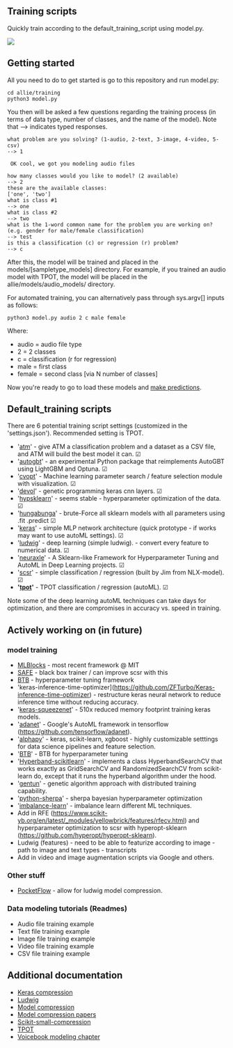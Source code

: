 ## Training scripts 

Quickly train according to the default_training_script using model.py.

![](https://github.com/jim-schwoebel/Allie/blob/master/training/helpers/train.gif)

## Getting started

All you need to do to get started is go to this repository and run model.py:

```
cd allie/training
python3 model.py 
```

You then will be asked a few questions regarding the training process (in terms of data type, number of classes, and the name of the model). Note that --> indicates typed responses. 

```
what problem are you solving? (1-audio, 2-text, 3-image, 4-video, 5-csv)
--> 1

 OK cool, we got you modeling audio files 

how many classes would you like to model? (2 available) 
--> 2
these are the available classes: 
['one', 'two']
what is class #1 
--> one
what is class #2 
--> two
what is the 1-word common name for the problem you are working on? (e.g. gender for male/female classification) 
--> test
is this a classification (c) or regression (r) problem? 
--> c
```

After this, the model will be trained and placed in the models/[sampletype_models] directory. For example, if you trained an audio model with TPOT, the model will be placed in the allie/models/audio_models/ directory. 

For automated training, you can alternatively pass through sys.argv[] inputs as follows:

```
python3 model.py audio 2 c male female
```
Where:
- audio = audio file type 
- 2 = 2 classes 
- c = classification (r for regression)
- male = first class
- female = second class [via N number of classes]

Now you're ready to go to load these models and [make predictions](https://github.com/jim-schwoebel/allie/tree/master/models).

## Default_training scripts 

There are 6 potential training script settings (customized in the 'settings.json'). Recommended setting is TPOT.

* '[atm](https://github.com/HDI-Project/ATM)' -  give ATM a classification problem and a dataset as a CSV file, and ATM will build the best model it can. &#x2611;
* '[autogbt](https://github.com/pfnet-research/autogbt-alt)' - an experimental Python package that reimplements AutoGBT using LightGBM and Optuna. &#x2611;
* '[cvopt](https://github.com/genfifth/cvopt)' - Machine learning parameter search / feature selection module with visualization. &#x2611;
* '[devol](https://github.com/joeddav/devol)' - genetic programming keras cnn layers. &#x2611;
* '[hypsklearn](https://github.com/hyperopt/hyperopt-sklearn)' - seems stable - hyperparameter optimization of the data. &#x2611;
* '[hungabunga](https://github.com/ypeleg/HungaBunga)' - brute-Force all sklearn models with all parameters using .fit .predict &#x2611;
* '[keras](https://keras.io/getting-started/faq/)' - simple MLP network architecture (quick prototype - if works may want to use autoML settings). &#x2611;
* '[ludwig](https://github.com/uber/ludwig)' - deep learning (simple ludwig). - convert every feature to numerical data. &#x2611; 
* '[neuraxle](https://github.com/Neuraxio/Neuraxle)' - A Sklearn-like Framework for Hyperparameter Tuning and AutoML in Deep Learning projects. &#x2611;
* '[scsr](https://github.com/jim-schwoebel/voicebook/blob/master/chapter_4_modeling/train_audioregression.py)' - simple classification / regression (built by Jim from NLX-model). &#x2611;
* **'[tpot](https://epistasislab.github.io/tpot/)'** - TPOT classification / regression (autoML). &#x2611;

Note some of the deep learning autoML techniques can take days for optimization, and there are compromises in accuracy vs. speed in training.

## Actively working on (in future)

### model training 
* [MLBlocks](https://github.com/HDI-Project/MLBlocks) - most recent framework @ MIT
* [SAFE](https://github.com/ModelOriented/SAFE) - black box trainer / can improve scsr with this
* [BTB](https://github.com/HDI-Project/BTB) - hyperparameter tuning framework 
* 'keras-inference-time-optimizer](https://github.com/ZFTurbo/Keras-inference-time-optimizer) - restructure keras neural network to reduce inference time without reducing accuracy.
* '[keras-squeezenet](https://github.com/rcmalli/keras-squeezenet)' - 510x reduced memory footprint training keras models.
* '[adanet](https://github.com/tensorflow/adanet)' - Google's AutoML framework in tensorflow (https://github.com/tensorflow/adanet).
* '[alphapy](https://alphapy.readthedocs.io/en/latest/user_guide/pipelines.html#model-object-creation)' - keras, scikit-learn, xgboost - highly customizable setttings for data science pipelines and feature selection. 
* '[BTB](https://github.com/HDI-Project/BTB)' - BTB for hyperparameter tuning
* '[Hyperband-scikitlearn](https://github.com/thuijskens/scikit-hyperband)' - implements a class HyperbandSearchCV that works exactly as GridSearchCV and RandomizedSearchCV from scikit-learn do, except that it runs the hyperband algorithm under the hood.
* '[gentun](https://github.com/gmontamat/gentun)' - genetic algorithm approach with distributed training capability.
* '[python-sherpa](https://github.com/sherpa-ai/sherpa)' - sherpa bayesian hyperparameter optimization
* '[imbalance-learn](https://pypi.org/project/imbalanced-learn/)' - imbalance learn different ML techniques.
* Add in RFE (https://www.scikit-yb.org/en/latest/_modules/yellowbrick/features/rfecv.html) and hyperparameter optimization to scsr with hyperopt-sklearn (https://github.com/hyperopt/hyperopt-sklearn). 
* Ludwig (features) - need to be able to featurize according to image - path to image and text types - transcripts
* Add in video and image augmentation scripts via Google and others.

### Other stuff 
* [PocketFlow](https://github.com/Tencent/PocketFlow) - allow for ludwig model compression.

### Data modeling tutorials (Readmes)
* Audio file training example
* Text file training example 
* Image file training example
* Video file training example 
* CSV file training example

## Additional documentation
* [Keras compression](https://github.com/DwangoMediaVillage/keras_compressor)
* [Ludwig](https://uber.github.io/ludwig/examples/#time-series-forecasting)
* [Model compression](https://www.slideshare.net/AnassBensrhirDatasci/deploying-machine-learning-models-to-production)
* [Model compression papers](https://github.com/sun254/awesome-model-compression-and-acceleration)
* [Scikit-small-compression](https://github.com/stewartpark/scikit-small-ensemble)
* [TPOT](https://epistasislab.github.io/tpot/)
* [Voicebook modeling chapter](https://github.com/jim-schwoebel/voicebook/tree/master/chapter_4_modeling)
